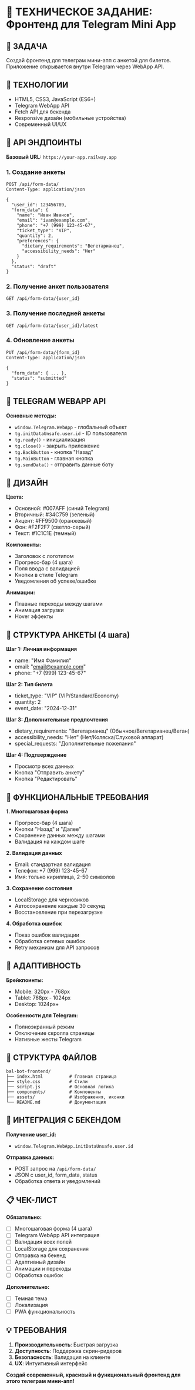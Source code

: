 # 🤖 ТЕХНИЧЕСКОЕ ЗАДАНИЕ: Фронтенд для Telegram Mini App

## 🎯 ЗАДАЧА
Создай фронтенд для телеграм мини-апп с анкетой для билетов. Приложение открывается внутри Telegram через WebApp API.

## 📱 ТЕХНОЛОГИИ
- HTML5, CSS3, JavaScript (ES6+)
- Telegram WebApp API
- Fetch API для бекенда
- Responsive дизайн (мобильные устройства)
- Современный UI/UX

## 🔗 API ЭНДПОИНТЫ

**Базовый URL:** `https://your-app.railway.app`

### 1. Создание анкеты
```
POST /api/form-data/
Content-Type: application/json

{
  "user_id": 123456789,
  "form_data": {
    "name": "Иван Иванов",
    "email": "ivan@example.com", 
    "phone": "+7 (999) 123-45-67",
    "ticket_type": "VIP",
    "quantity": 2,
    "preferences": {
      "dietary_requirements": "Вегетарианец",
      "accessibility_needs": "Нет"
    }
  },
  "status": "draft"
}
```

### 2. Получение анкет пользователя
```
GET /api/form-data/{user_id}
```

### 3. Получение последней анкеты
```
GET /api/form-data/{user_id}/latest
```

### 4. Обновление анкеты
```
PUT /api/form-data/{form_id}
Content-Type: application/json

{
  "form_data": { ... },
  "status": "submitted"
}
```

## 📱 TELEGRAM WEBAPP API

**Основные методы:**
- `window.Telegram.WebApp` - глобальный объект
- `tg.initDataUnsafe.user.id` - ID пользователя
- `tg.ready()` - инициализация
- `tg.close()` - закрыть приложение
- `tg.BackButton` - кнопка "Назад"
- `tg.MainButton` - главная кнопка
- `tg.sendData()` - отправить данные боту

## 🎨 ДИЗАЙН

**Цвета:**
- Основной: #007AFF (синий Telegram)
- Вторичный: #34C759 (зеленый)  
- Акцент: #FF9500 (оранжевый)
- Фон: #F2F2F7 (светло-серый)
- Текст: #1C1C1E (темный)

**Компоненты:**
- Заголовок с логотипом
- Прогресс-бар (4 шага)
- Поля ввода с валидацией
- Кнопки в стиле Telegram
- Уведомления об успехе/ошибке

**Анимации:**
- Плавные переходы между шагами
- Анимация загрузки
- Hover эффекты

## 📝 СТРУКТУРА АНКЕТЫ (4 шага)

**Шаг 1: Личная информация**
- name: "Имя Фамилия"
- email: "email@example.com"  
- phone: "+7 (999) 123-45-67"

**Шаг 2: Тип билета**
- ticket_type: "VIP" (VIP/Standard/Economy)
- quantity: 2
- event_date: "2024-12-31"

**Шаг 3: Дополнительные предпочтения**
- dietary_requirements: "Вегетарианец" (Обычное/Вегетарианец/Веган)
- accessibility_needs: "Нет" (Нет/Коляска/Слуховой аппарат)
- special_requests: "Дополнительные пожелания"

**Шаг 4: Подтверждение**
- Просмотр всех данных
- Кнопка "Отправить анкету"
- Кнопка "Редактировать"

## 🔧 ФУНКЦИОНАЛЬНЫЕ ТРЕБОВАНИЯ

**1. Многошаговая форма**
- Прогресс-бар (4 шага)
- Кнопки "Назад" и "Далее"
- Сохранение данных между шагами
- Валидация на каждом шаге

**2. Валидация данных**
- Email: стандартная валидация
- Телефон: +7 (999) 123-45-67
- Имя: только кириллица, 2-50 символов

**3. Сохранение состояния**
- LocalStorage для черновиков
- Автосохранение каждые 30 секунд
- Восстановление при перезагрузке

**4. Обработка ошибок**
- Показ ошибок валидации
- Обработка сетевых ошибок
- Retry механизм для API запросов

## 📱 АДАПТИВНОСТЬ

**Брейкпоинты:**
- Mobile: 320px - 768px
- Tablet: 768px - 1024px  
- Desktop: 1024px+

**Особенности для Telegram:**
- Полноэкранный режим
- Отключение скролла страницы
- Нативные жесты Telegram

## 📁 СТРУКТУРА ФАЙЛОВ

```
bal-bot-frontend/
├── index.html          # Главная страница
├── style.css           # Стили
├── script.js           # Основная логика
├── components/         # Компоненты
├── assets/             # Изображения, иконки
└── README.md           # Документация
```

## 🔌 ИНТЕГРАЦИЯ С БЕКЕНДОМ

**Получение user_id:**
- `window.Telegram.WebApp.initDataUnsafe.user.id`

**Отправка данных:**
- POST запрос на `/api/form-data/`
- JSON с user_id, form_data, status
- Обработка ответа и уведомлений

## 📋 ЧЕК-ЛИСТ

**Обязательно:**
- [ ] Многошаговая форма (4 шага)
- [ ] Telegram WebApp API интеграция
- [ ] Валидация всех полей
- [ ] LocalStorage для сохранения
- [ ] Отправка на бекенд
- [ ] Адаптивный дизайн
- [ ] Анимации и переходы
- [ ] Обработка ошибок

**Дополнительно:**
- [ ] Темная тема
- [ ] Локализация
- [ ] PWA функциональность

## 💡 ТРЕБОВАНИЯ

1. **Производительность**: Быстрая загрузка
2. **Доступность**: Поддержка скрин-ридеров
3. **Безопасность**: Валидация на клиенте
4. **UX**: Интуитивный интерфейс

**Создай современный, красивый и функциональный фронтенд для этого телеграм мини-апп!**
